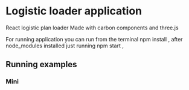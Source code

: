 # Logistic loader application

React logistic plan loader Made with carbon components and three.js<br>

For running application you can run from the terminal npm install , after node_modules installed just running npm start , <br>


## Running examples
    
### Mini
